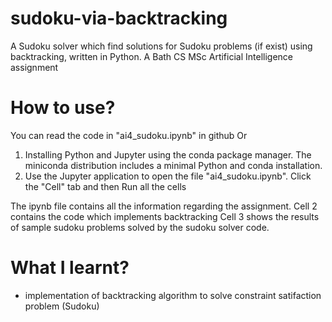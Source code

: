# sudoku-via-backtracking
A Sudoku solver which find solutions for Sudoku problems (if exist) using backtracking, written in Python. A Bath CS MSc Artificial Intelligence assignment

# How to use?
You can read the code in "ai4_sudoku.ipynb" in github 
Or
1) Installing Python and Jupyter using the conda package manager. The miniconda distribution includes a minimal Python and conda installation.
2) Use the Jupyter application to open the file "ai4_sudoku.ipynb". Click the "Cell" tab and then Run all the cells 

The ipynb file contains all the information regarding the assignment.
Cell 2 contains the code which implements backtracking
Cell 3 shows the results of sample sudoku problems solved by the sudoku solver code. 

# What I learnt?
- implementation of backtracking algorithm to solve constraint satifaction problem (Sudoku)
